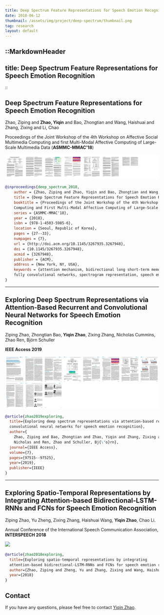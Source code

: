 ```yaml
---
title: Deep Spectrum Feature Representations for Speech Emotion Recognition
date: 2018-06-12
thumbnail: /assets/img/project/deep-spectrum/thumbnail.png
tag: research
layout: default
---
```


::MarkdownHeader
---
title: Deep Spectrum Feature Representations for Speech Emotion Recognition
---
::

## Deep Spectrum Feature Representations for Speech Emotion Recognition

Zhao, Ziping and **Zhao, Yiqin** and Bao, Zhongtian and Wang, Haishuai and Zhang, Zixing and Li, Chao

Proceedings of the Joint Workshop of the 4th Workshop on Affective Social Multimedia Computing and first Multi-Modal Affective Computing of Large-Scale Multimedia Data (**ASMMC-MMAC'18**)


[**![](/assets/img/project/deep-spectrum/thumbnail-asmmc-18.png)**](https://dl.acm.org/doi/10.1145/3267935.3267948)

```bibtex
@inproceedings{deep_spectrum_2018,
    author = {Zhao, Ziping and Zhao, Yiqin and Bao, Zhongtian and Wang, Haishuai and Zhang, Zixing and Li, Chao},
    title = {Deep Spectrum Feature Representations for Speech Emotion Recognition},
    booktitle = {Proceedings of the Joint Workshop of the 4th Workshop on Affective Social Multimedia
    Computing and First Multi-Modal Affective Computing of Large-Scale Multimedia Data},
    series = {ASMMC-MMAC'18},
    year = {2018},
    isbn = {978-1-4503-5985-6},
    location = {Seoul, Republic of Korea},
    pages = {27--33},
    numpages = {7},
    url = {http://doi.acm.org/10.1145/3267935.3267948},
    doi = {10.1145/3267935.3267948},
    acmid = {3267948},
    publisher = {ACM},
    address = {New York, NY, USA},
    keywords = {attention mechanism, bidirectional long short-term memory,
    fully convolutional networks, spectrogram representation, speech emotion recognition},
}
```

---

## Exploring Deep Spectrum Representations via Attention-Based Recurrent and Convolutional Neural Networks for Speech Emotion Recognition

Ziping Zhao, Zhongtian Bao, **Yiqin Zhao**, Zixing Zhang, Nicholas Cummins, Zhao Ren, Björn Schuller

**IEEE Access 2019**

[**![](/assets/img/project/deep-spectrum/thumbnail-ieee-19.png)**](https://ieeexplore.ieee.org/stamp/stamp.jsp?arnumber=8762126)

```bibtex
@article{zhao2019exploring,
  title={Exploring deep spectrum representations via attention-based recurrent and
  convolutional neural networks for speech emotion recognition},
  author={
    Zhao, Ziping and Bao, Zhongtian and Zhao, Yiqin and Zhang, Zixing and Cummins,
    Nicholas and Ren, Zhao and Schuller, Bj{\"o}rn},
  journal={IEEE Access},
  volume={7},
  pages={97515--97525},
  year={2019},
  publisher={IEEE}
}
```

---


## Exploring Spatio-Temporal Representations by Integrating Attention-based Bidirectional-LSTM-RNNs and FCNs for Speech Emotion Recognition

Ziping Zhao, Yu Zheng, Zixing Zhang, Haishuai Wang, **Yiqin Zhao**, Chao Li.

Annual Conference of the International Speech Communication Association, **INTERSPEECH 2018**

[**![](thumbnail-interspeech-18.png)**](https://www.isca-speech.org/archive/Interspeech_2018/pdfs/1477.pdf)

```bibtex
@article{zhao2018exploring,
  title={Exploring spatio-temporal representations by integrating
  attention-based bidirectional-LSTM-RNNs and FCNs for speech emotion recognition},
  author={Zhao, Ziping and Zheng, Yu and Zhang, Zixing and Wang, Haishuai and Zhao, Yiqin and Li, Chao},
  year={2018}
}
```

## Contact

If you have any questions, please feel free to contact [Yiqin Zhao](mailto:yiqinzhao@outlook.com).
